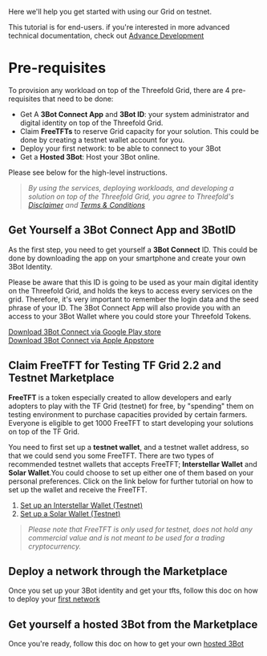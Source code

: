 
Here we'll help you get started with using our Grid on testnet.

This tutorial is for end-users. if you're interested in more advanced technical documentation, check out [Advance Development](develop.md)


# Pre-requisites

To provision any workload on top of the Threefold Grid, there are 4 pre-requisites that need to be done:
- Get A __3Bot Connect App__ and __3Bot ID__: your system administrator and digital identity on top of the Threefold Grid.
- Claim __FreeTFTs__ to reserve Grid capacity for your solution. This could be done by creating a testnet wallet account for you.
- Deploy your first network: to be able to connect to your 3Bot
- Get a __Hosted 3Bot__: Host your 3Bot online.

Please see below for the high-level instructions.

> _By using the services, deploying workloads, and developing a solution on top of the Threefold Grid, you agree to Threefold's [Disclaimer](#disclaimer) and [Terms & Conditions](terms_conditions.md)_

## Get Yourself a 3Bot Connect App and 3BotID

As the first step, you need to get yourself a **3Bot Connect** ID. This could be done by downloading the app on your smartphone and create your own 3Bot Identity. 

Please be aware that this ID is going to be used as your main digital identity on the Threefold Grid, and holds the keys to access every services on the grid. Therefore, it's very important to remember the login data and the seed phrase of your ID. The 3Bot Connect App will also provide you with an access to your 3Bot Wallet where you could store your Threefold Tokens.

 [Download 3Bot Connect via Google Play store](https://play.google.com/store/apps/details?id=org.jimber.3Botlogin&hl=en) <BR>
 [Download 3Bot Connect via Apple Appstore](https://apps.apple.com/us/app/3Bot-connect/id1459845885)

 ## Claim FreeTFT for Testing TF Grid 2.2 and Testnet Marketplace

__FreeTFT__ is a token especially created to allow developers and early adopters to play with the TF Grid (testnet) for free, by "spending" them on testing environment to purchase capacities provided by certain farmers. Everyone is eligible to get 1000 FreeTFT to start developing your solutions on top of the TF Grid. 

You need to first set up a __testnet wallet__, and a testnet wallet address, so that we could send you some FreeTFT.
There are two types of recommended testnet wallets that accepts FreeTFT; __Interstellar Wallet__ and __Solar Wallet__.You could choose to set up either one of them based on your personal preferences. Click on the link below for further tutorial on how to set up the wallet and receive the FreeTFT.
1. [Set up an Interstellar Wallet (Testnet)](interstellar_wallet.md)
2. [Set up a Solar Wallet (Testnet)](Solar_wallet.md)

> _Please note that FreeTFT is only used for testnet, does not hold any commercial value and is not meant to be used for a trading cryptocurrency._

## Deploy a network through the Marketplace

 Once you set up your 3Bot identity and get your tfts, follow this doc on how to deploy your [first network](getting_started_network.md)


## Get yourself a **hosted 3Bot** from the Marketplace

Once you're ready, follow this doc on how to get your own [hosted 3Bot](3bot.md) 


